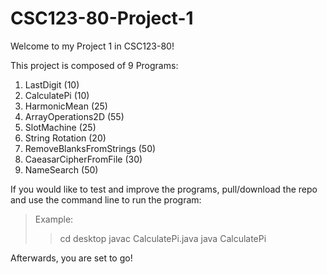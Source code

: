 # CSC123-80-Project-1

Welcome to my Project 1 in CSC123-80!

This project is composed of 9 Programs:
1.	LastDigit (10)
2.	CalculatePi (10)
3.	HarmonicMean (25)
4.	ArrayOperations2D (55)
5.	SlotMachine (25)
6.	String Rotation  (20)
7.	RemoveBlanksFromStrings (50)
8.	CaeasarCipherFromFile (30)
9.	NameSearch (50)

If you would like to test and improve the programs, pull/download the repo and use the command line to run the program:

> Example:
>> cd desktop
>> javac CalculatePi.java
>> java CalculatePi

Afterwards, you are set to go!
